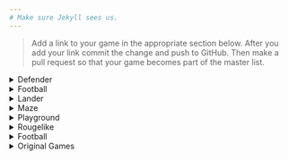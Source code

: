 ```yaml
---
# Make sure Jekyll sees us.
---
```


>Add a link to your game in the appropriate section below. After you add your link commit the change and push to GitHub. Then make a pull request so that your game becomes part of the master list.

<details>
  <summary markdown="span">
    Defender
  </summary>
  
  * [Defender: Doug Urner](https://douglasurner.github.io/prototypes/Defender/index.html) --- I modified this game to use the night sky background, I thought that that would look better with the laser. The next thing I want to fix is the way the game ends.
  
</details>

<details>
  <summary markdown="span">
    Football
  </summary>
  
</details>

<details>
  <summary markdown="span">
    Lander
  </summary>
    
</details>

<details>
  <summary markdown="span">
    Maze
  </summary>
  
</details>

<details>
  <summary markdown="span">
    Playground
  </summary>
  
</details>

<details>
  <summary markdown="span">
    Rougelike
  </summary>
  
</details>

<details>
  <summary markdown="span">
    Football
  </summary>
  
</details>

<details>
  <summary markdown="span">
     Original Games
  </summary>
  
</details>
